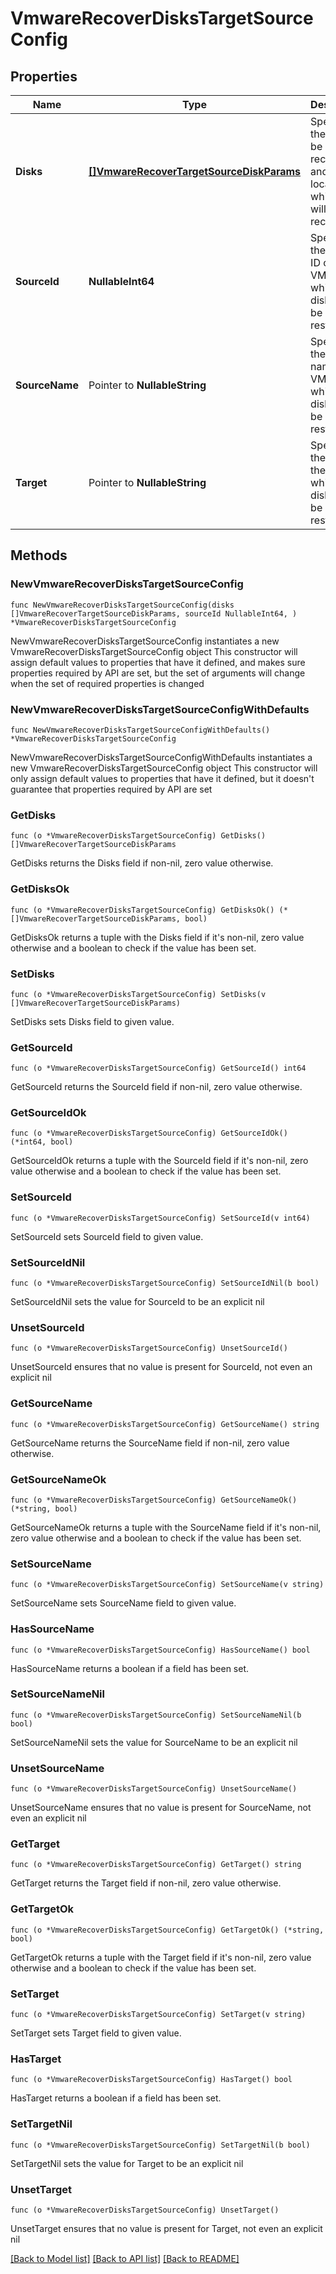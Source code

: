 # VmwareRecoverDisksTargetSourceConfig

## Properties

Name | Type | Description | Notes
------------ | ------------- | ------------- | -------------
**Disks** | [**[]VmwareRecoverTargetSourceDiskParams**](VmwareRecoverTargetSourceDiskParams.md) | Specifies the disks to be recovered and the location to which they will be recovered. | 
**SourceId** | **NullableInt64** | Specifies the source ID of the VM to which the disks will be restored. | 
**SourceName** | Pointer to **NullableString** | Specifies the source name of the VM to which the disks will be restored. | [optional] 
**Target** | Pointer to **NullableString** | Specifies the name of the vm to which the disks will be restored. | [optional] 

## Methods

### NewVmwareRecoverDisksTargetSourceConfig

`func NewVmwareRecoverDisksTargetSourceConfig(disks []VmwareRecoverTargetSourceDiskParams, sourceId NullableInt64, ) *VmwareRecoverDisksTargetSourceConfig`

NewVmwareRecoverDisksTargetSourceConfig instantiates a new VmwareRecoverDisksTargetSourceConfig object
This constructor will assign default values to properties that have it defined,
and makes sure properties required by API are set, but the set of arguments
will change when the set of required properties is changed

### NewVmwareRecoverDisksTargetSourceConfigWithDefaults

`func NewVmwareRecoverDisksTargetSourceConfigWithDefaults() *VmwareRecoverDisksTargetSourceConfig`

NewVmwareRecoverDisksTargetSourceConfigWithDefaults instantiates a new VmwareRecoverDisksTargetSourceConfig object
This constructor will only assign default values to properties that have it defined,
but it doesn't guarantee that properties required by API are set

### GetDisks

`func (o *VmwareRecoverDisksTargetSourceConfig) GetDisks() []VmwareRecoverTargetSourceDiskParams`

GetDisks returns the Disks field if non-nil, zero value otherwise.

### GetDisksOk

`func (o *VmwareRecoverDisksTargetSourceConfig) GetDisksOk() (*[]VmwareRecoverTargetSourceDiskParams, bool)`

GetDisksOk returns a tuple with the Disks field if it's non-nil, zero value otherwise
and a boolean to check if the value has been set.

### SetDisks

`func (o *VmwareRecoverDisksTargetSourceConfig) SetDisks(v []VmwareRecoverTargetSourceDiskParams)`

SetDisks sets Disks field to given value.


### GetSourceId

`func (o *VmwareRecoverDisksTargetSourceConfig) GetSourceId() int64`

GetSourceId returns the SourceId field if non-nil, zero value otherwise.

### GetSourceIdOk

`func (o *VmwareRecoverDisksTargetSourceConfig) GetSourceIdOk() (*int64, bool)`

GetSourceIdOk returns a tuple with the SourceId field if it's non-nil, zero value otherwise
and a boolean to check if the value has been set.

### SetSourceId

`func (o *VmwareRecoverDisksTargetSourceConfig) SetSourceId(v int64)`

SetSourceId sets SourceId field to given value.


### SetSourceIdNil

`func (o *VmwareRecoverDisksTargetSourceConfig) SetSourceIdNil(b bool)`

 SetSourceIdNil sets the value for SourceId to be an explicit nil

### UnsetSourceId
`func (o *VmwareRecoverDisksTargetSourceConfig) UnsetSourceId()`

UnsetSourceId ensures that no value is present for SourceId, not even an explicit nil
### GetSourceName

`func (o *VmwareRecoverDisksTargetSourceConfig) GetSourceName() string`

GetSourceName returns the SourceName field if non-nil, zero value otherwise.

### GetSourceNameOk

`func (o *VmwareRecoverDisksTargetSourceConfig) GetSourceNameOk() (*string, bool)`

GetSourceNameOk returns a tuple with the SourceName field if it's non-nil, zero value otherwise
and a boolean to check if the value has been set.

### SetSourceName

`func (o *VmwareRecoverDisksTargetSourceConfig) SetSourceName(v string)`

SetSourceName sets SourceName field to given value.

### HasSourceName

`func (o *VmwareRecoverDisksTargetSourceConfig) HasSourceName() bool`

HasSourceName returns a boolean if a field has been set.

### SetSourceNameNil

`func (o *VmwareRecoverDisksTargetSourceConfig) SetSourceNameNil(b bool)`

 SetSourceNameNil sets the value for SourceName to be an explicit nil

### UnsetSourceName
`func (o *VmwareRecoverDisksTargetSourceConfig) UnsetSourceName()`

UnsetSourceName ensures that no value is present for SourceName, not even an explicit nil
### GetTarget

`func (o *VmwareRecoverDisksTargetSourceConfig) GetTarget() string`

GetTarget returns the Target field if non-nil, zero value otherwise.

### GetTargetOk

`func (o *VmwareRecoverDisksTargetSourceConfig) GetTargetOk() (*string, bool)`

GetTargetOk returns a tuple with the Target field if it's non-nil, zero value otherwise
and a boolean to check if the value has been set.

### SetTarget

`func (o *VmwareRecoverDisksTargetSourceConfig) SetTarget(v string)`

SetTarget sets Target field to given value.

### HasTarget

`func (o *VmwareRecoverDisksTargetSourceConfig) HasTarget() bool`

HasTarget returns a boolean if a field has been set.

### SetTargetNil

`func (o *VmwareRecoverDisksTargetSourceConfig) SetTargetNil(b bool)`

 SetTargetNil sets the value for Target to be an explicit nil

### UnsetTarget
`func (o *VmwareRecoverDisksTargetSourceConfig) UnsetTarget()`

UnsetTarget ensures that no value is present for Target, not even an explicit nil

[[Back to Model list]](../README.md#documentation-for-models) [[Back to API list]](../README.md#documentation-for-api-endpoints) [[Back to README]](../README.md)


